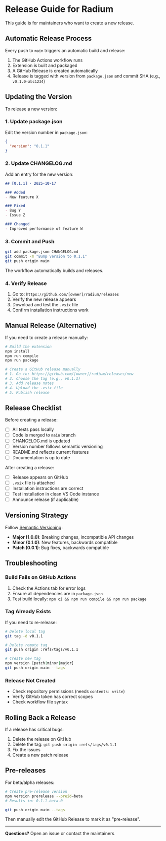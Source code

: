 # Release Guide for Radium

This guide is for maintainers who want to create a new release.

## Automatic Release Process

Every push to `main` triggers an automatic build and release:

1. The GitHub Actions workflow runs
2. Extension is built and packaged
3. A GitHub Release is created automatically
4. Release is tagged with version from `package.json` and commit SHA (e.g., `v0.1.0-abc1234`)

## Updating the Version

To release a new version:

### 1. Update package.json

Edit the version number in `package.json`:

```json
{
  "version": "0.1.1"
}
```

### 2. Update CHANGELOG.md

Add an entry for the new version:

```markdown
## [0.1.1] - 2025-10-17

### Added
- New feature X

### Fixed
- Bug Y
- Issue Z

### Changed
- Improved performance of feature W
```

### 3. Commit and Push

```bash
git add package.json CHANGELOG.md
git commit -m "Bump version to 0.1.1"
git push origin main
```

The workflow automatically builds and releases.

### 4. Verify Release

1. Go to: `https://github.com/[owner]/radium/releases`
2. Verify the new release appears
3. Download and test the `.vsix` file
4. Confirm installation instructions work

## Manual Release (Alternative)

If you need to create a release manually:

```bash
# Build the extension
npm install
npm run compile
npm run package

# Create a GitHub release manually
# 1. Go to: https://github.com/[owner]/radium/releases/new
# 2. Choose the tag (e.g., v0.1.1)
# 3. Add release notes
# 4. Upload the .vsix file
# 5. Publish release
```

## Release Checklist

Before creating a release:

- [ ] All tests pass locally
- [ ] Code is merged to `main` branch
- [ ] CHANGELOG.md is updated
- [ ] Version number follows semantic versioning
- [ ] README.md reflects current features
- [ ] Documentation is up to date

After creating a release:

- [ ] Release appears on GitHub
- [ ] `.vsix` file is attached
- [ ] Installation instructions are correct
- [ ] Test installation in clean VS Code instance
- [ ] Announce release (if applicable)

## Versioning Strategy

Follow [Semantic Versioning](https://semver.org/):

- **Major (1.0.0)**: Breaking changes, incompatible API changes
- **Minor (0.1.0)**: New features, backwards compatible
- **Patch (0.0.1)**: Bug fixes, backwards compatible

## Troubleshooting

### Build Fails on GitHub Actions

1. Check the Actions tab for error logs
2. Ensure all dependencies are in `package.json`
3. Test build locally: `npm ci && npm run compile && npm run package`

### Tag Already Exists

If you need to re-release:

```bash
# Delete local tag
git tag -d v0.1.1

# Delete remote tag
git push origin :refs/tags/v0.1.1

# Create new tag
npm version [patch|minor|major]
git push origin main --tags
```

### Release Not Created

- Check repository permissions (needs `contents: write`)
- Verify GitHub token has correct scopes
- Check workflow file syntax

## Rolling Back a Release

If a release has critical bugs:

1. Delete the release on GitHub
2. Delete the tag: `git push origin :refs/tags/v0.1.1`
3. Fix the issues
4. Create a new patch release

## Pre-releases

For beta/alpha releases:

```bash
# Create pre-release version
npm version prerelease --preid=beta
# Results in: 0.1.1-beta.0

git push origin main --tags
```

Then manually edit the GitHub Release to mark it as "pre-release".

---

**Questions?** Open an issue or contact the maintainers.

